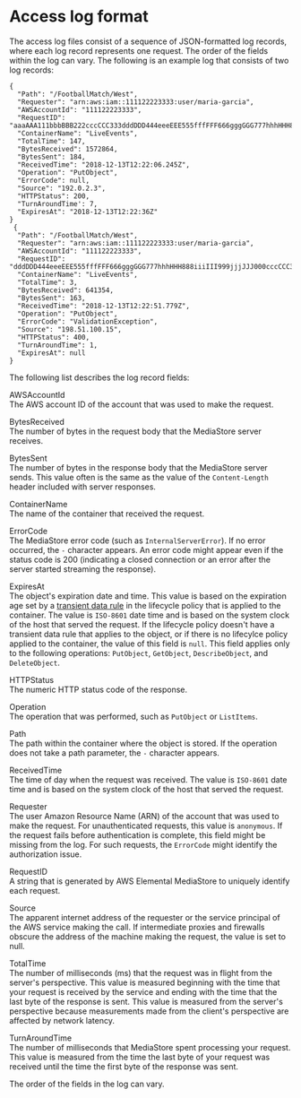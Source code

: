 # Access log format<a name="monitoring-cloudwatch-logs-format"></a>

The access log files consist of a sequence of JSON\-formatted log records, where each log record represents one request\. The order of the fields within the log can vary\. The following is an example log that consists of two log records:

```
{
  "Path": "/FootballMatch/West",
  "Requester": "arn:aws:iam::111122223333:user/maria-garcia",
  "AWSAccountId": "111122223333",
  "RequestID": "aaaAAA111bbbBBB222cccCCC333dddDDD444eeeEEE555fffFFF666gggGGG777hhhHHH888iiiIII999jjjJJJ",
  "ContainerName": "LiveEvents",
  "TotalTime": 147,
  "BytesReceived": 1572864,
  "BytesSent": 184,
  "ReceivedTime": "2018-12-13T12:22:06.245Z",
  "Operation": "PutObject",
  "ErrorCode": null,
  "Source": "192.0.2.3",
  "HTTPStatus": 200,
  "TurnAroundTime': 7,
  "ExpiresAt": "2018-12-13T12:22:36Z"
}
 {
  "Path": "/FootballMatch/West",
  "Requester": "arn:aws:iam::111122223333:user/maria-garcia",
  "AWSAccountId": "111122223333",
  "RequestID": "dddDDD444eeeEEE555fffFFF666gggGGG777hhhHHH888iiiIII999jjjJJJ000cccCCC333bbbBBB222aaaAAA",
  "ContainerName": "LiveEvents",
  "TotalTime": 3,
  "BytesReceived": 641354,
  "BytesSent": 163,
  "ReceivedTime": "2018-12-13T12:22:51.779Z",
  "Operation": "PutObject",
  "ErrorCode": "ValidationException",
  "Source": "198.51.100.15",
  "HTTPStatus": 400,
  "TurnAroundTime": 1,
  "ExpiresAt": null
}
```

The following list describes the log record fields:

AWSAccountId  
The AWS account ID of the account that was used to make the request\.

BytesReceived  
The number of bytes in the request body that the MediaStore server receives\.

BytesSent  
The number of bytes in the response body that the MediaStore server sends\. This value often is the same as the value of the `Content-Length` header included with server responses\.

ContainerName  
The name of the container that received the request\.

ErrorCode  
The MediaStore error code \(such as `InternalServerError`\)\. If no error occurred, the `-` character appears\. An error code might appear even if the status code is 200 \(indicating a closed connection or an error after the server started streaming the response\)\.

ExpiresAt  
The object's expiration date and time\. This value is based on the expiration age set by a [transient data rule](policies-object-lifecycle-components.md#policies-object-lifecycle-components-rules-seconds-inline) in the lifecycle policy that is applied to the container\. The value is `ISO-8601` date time and is based on the system clock of the host that served the request\. If the lifecycle policy doesn't have a transient data rule that applies to the object, or if there is no lifecylce policy applied to the container, the value of this field is `null`\. This field applies only to the following operations: `PutObject`, `GetObject`, `DescribeObject`, and `DeleteObject`\.

HTTPStatus  
The numeric HTTP status code of the response\.

Operation  
The operation that was performed, such as `PutObject` or `ListItems`\.

Path  
The path within the container where the object is stored\. If the operation does not take a path parameter, the `-` character appears\. 

ReceivedTime  
The time of day when the request was received\. The value is `ISO-8601` date time and is based on the system clock of the host that served the request\.

Requester  
The user Amazon Resource Name \(ARN\) of the account that was used to make the request\. For unauthenticated requests, this value is `anonymous`\. If the request fails before authentication is complete, this field might be missing from the log\. For such requests, the `ErrorCode` might identify the authorization issue\.

RequestID  
A string that is generated by AWS Elemental MediaStore to uniquely identify each request\.

Source  
The apparent internet address of the requester or the service principal of the AWS service making the call\. If intermediate proxies and firewalls obscure the address of the machine making the request, the value is set to null\.

TotalTime  
The number of milliseconds \(ms\) that the request was in flight from the server's perspective\. This value is measured beginning with the time that your request is received by the service and ending with the time that the last byte of the response is sent\. This value is measured from the server's perspective because measurements made from the client's perspective are affected by network latency\.

TurnAroundTime  
The number of milliseconds that MediaStore spent processing your request\. This value is measured from the time the last byte of your request was received until the time the first byte of the response was sent\.

The order of the fields in the log can vary\.